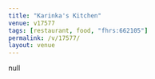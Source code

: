 ```yaml
---
title: "Karinka's Kitchen"
venue: v17577
tags: [restaurant, food, "fhrs:662105"]
permalink: /v/17577/
layout: venue
---
```

null